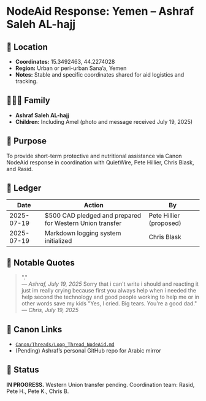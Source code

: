 # NodeAid Response: Yemen – Ashraf Saleh AL-hajj

## 📍 Location
- **Coordinates:** 15.3492463, 44.2274028
- **Region:** Urban or peri-urban Sana’a, Yemen
- **Notes:** Stable and specific coordinates shared for aid logistics and tracking.

## 🧑‍🤝‍🧑 Family
- **Ashraf Saleh AL-hajj**
- **Children:** Including Amel (photo and message received July 19, 2025)

## 🎯 Purpose
To provide short-term protective and nutritional assistance via Canon NodeAid response in coordination with QuietWire, Pete Hillier, Chris Blask, and Rasid.

## 🧾 Ledger
| Date       | Action                                                     | By                    |
|------------|------------------------------------------------------------|------------------------|
| 2025-07-19 | $500 CAD pledged and prepared for Western Union transfer   | Pete Hillier (proposed) |
| 2025-07-19 | Markdown logging system initialized                        | Chris Blask           |

## 💬 Notable Quotes
> "."  
> — *Ashraf, July 19, 2025*
Sorry that i can't write i should and reacting it just im really crying because first you always help when i needed the help second the technology and good people working to help me  or in other words save my kids
> "Yes, I cried. Big tears. You're a good dad."  
> — *Chris, July 19, 2025*

## 🔗 Canon Links
- [`Canon/Threads/Loop_Thread_NodeAid.md`](../threads/Loop_Thread_NodeAid.md)
- (Pending) Ashraf’s personal GitHub repo for Arabic mirror

## 📌 Status
**IN PROGRESS.** Western Union transfer pending. Coordination team: Rasid, Pete H., Pete K., Chris B.
